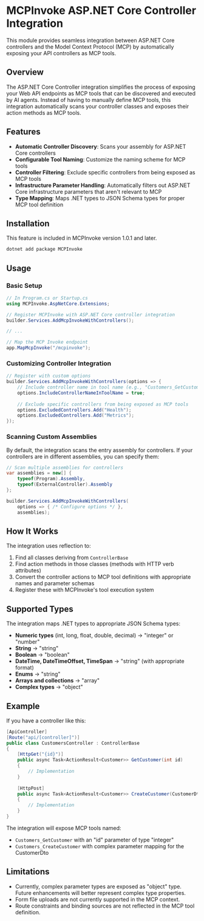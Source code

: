 # MCPInvoke ASP.NET Core Controller Integration

This module provides seamless integration between ASP.NET Core controllers and the Model Context Protocol (MCP) by automatically exposing your API controllers as MCP tools.

## Overview

The ASP.NET Core Controller integration simplifies the process of exposing your Web API endpoints as MCP tools that can be discovered and executed by AI agents. Instead of having to manually define MCP tools, this integration automatically scans your controller classes and exposes their action methods as MCP tools.

## Features

- **Automatic Controller Discovery**: Scans your assembly for ASP.NET Core controllers
- **Configurable Tool Naming**: Customize the naming scheme for MCP tools
- **Controller Filtering**: Exclude specific controllers from being exposed as MCP tools
- **Infrastructure Parameter Handling**: Automatically filters out ASP.NET Core infrastructure parameters that aren't relevant to MCP
- **Type Mapping**: Maps .NET types to JSON Schema types for proper MCP tool definition

## Installation

This feature is included in MCPInvoke version 1.0.1 and later.

```bash
dotnet add package MCPInvoke
```

## Usage

### Basic Setup

```csharp
// In Program.cs or Startup.cs
using MCPInvoke.AspNetCore.Extensions;

// Register MCPInvoke with ASP.NET Core controller integration
builder.Services.AddMcpInvokeWithControllers();

// ...

// Map the MCP Invoke endpoint
app.MapMcpInvoke("/mcpinvoke");
```

### Customizing Controller Integration

```csharp
// Register with custom options
builder.Services.AddMcpInvokeWithControllers(options => {
    // Include controller name in tool name (e.g., "Customers_GetCustomer" instead of just "GetCustomer")
    options.IncludeControllerNameInToolName = true;
    
    // Exclude specific controllers from being exposed as MCP tools
    options.ExcludedControllers.Add("Health");
    options.ExcludedControllers.Add("Metrics");
});
```

### Scanning Custom Assemblies

By default, the integration scans the entry assembly for controllers. If your controllers are in different assemblies, you can specify them:

```csharp
// Scan multiple assemblies for controllers
var assemblies = new[] { 
    typeof(Program).Assembly,
    typeof(ExternalController).Assembly 
};

builder.Services.AddMcpInvokeWithControllers(
    options => { /* Configure options */ },
    assemblies);
```

## How It Works

The integration uses reflection to:

1. Find all classes deriving from `ControllerBase`
2. Find action methods in those classes (methods with HTTP verb attributes)
3. Convert the controller actions to MCP tool definitions with appropriate names and parameter schemas
4. Register these with MCPInvoke's tool execution system

## Supported Types

The integration maps .NET types to appropriate JSON Schema types:

- **Numeric types** (int, long, float, double, decimal) → "integer" or "number"
- **String** → "string"
- **Boolean** → "boolean"
- **DateTime, DateTimeOffset, TimeSpan** → "string" (with appropriate format)
- **Enums** → "string"
- **Arrays and collections** → "array"
- **Complex types** → "object"

## Example

If you have a controller like this:

```csharp
[ApiController]
[Route("api/[controller]")]
public class CustomersController : ControllerBase
{
    [HttpGet("{id}")]
    public async Task<ActionResult<Customer>> GetCustomer(int id)
    {
        // Implementation
    }
    
    [HttpPost]
    public async Task<ActionResult<Customer>> CreateCustomer(CustomerDto customer)
    {
        // Implementation
    }
}
```

The integration will expose MCP tools named:
- `Customers_GetCustomer` with an "id" parameter of type "integer"
- `Customers_CreateCustomer` with complex parameter mapping for the CustomerDto

## Limitations

- Currently, complex parameter types are exposed as "object" type. Future enhancements will better represent complex type properties.
- Form file uploads are not currently supported in the MCP context.
- Route constraints and binding sources are not reflected in the MCP tool definition.
